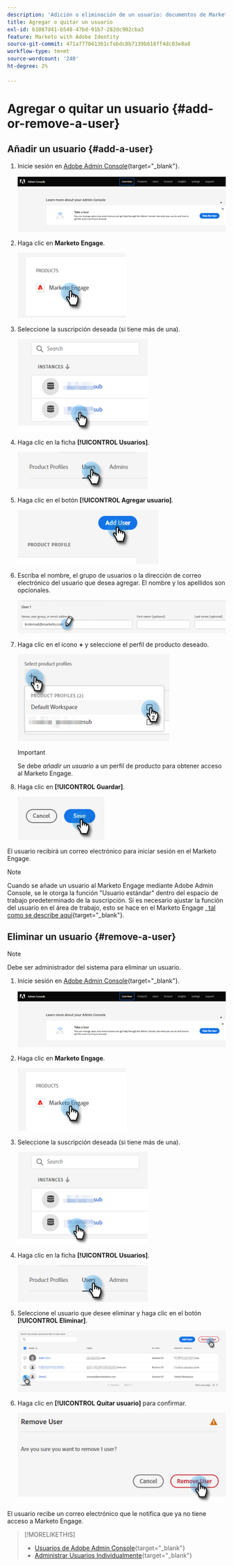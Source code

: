 ```yaml
---
description: 'Adición o eliminación de un usuario: documentos de Marketo, documentación del producto'
title: Agregar o quitar un usuario
exl-id: b1087d41-b548-47bd-91b7-282dc902cba3
feature: Marketo with Adobe Identity
source-git-commit: 471a777041361cfebdc8b7139b618ff4dc03e8a8
workflow-type: tm+mt
source-wordcount: '240'
ht-degree: 2%

---
```


# Agregar o quitar un usuario {#add-or-remove-a-user}

## Añadir un usuario {#add-a-user}

1. Inicie sesión en [Adobe Admin Console](https://adminconsole.adobe.com/){target="_blank"}.

   ![](assets/add-or-remove-a-user-1.png)

1. Haga clic en **Marketo Engage**.

   ![](assets/add-or-remove-a-user-2.png)

1. Seleccione la suscripción deseada (si tiene más de una).

   ![](assets/add-or-remove-a-user-3.png)

1. Haga clic en la ficha **[!UICONTROL Usuarios]**.

   ![](assets/add-or-remove-a-user-4.png)

1. Haga clic en el botón **[!UICONTROL Agregar usuario]**.

   ![](assets/add-or-remove-a-user-5.png)

1. Escriba el nombre, el grupo de usuarios o la dirección de correo electrónico del usuario que desea agregar. El nombre y los apellidos son opcionales.

   ![](assets/add-or-remove-a-user-6.png)

1. Haga clic en el icono **+** y seleccione el perfil de producto deseado.

   ![](assets/add-or-remove-a-user-7.png)

   >[!IMPORTANT]
   >
   >Se debe _añadir un usuario_ a un perfil de producto para obtener acceso al Marketo Engage.

1. Haga clic en **[!UICONTROL Guardar]**.

   ![](assets/add-or-remove-a-user-8.png)

El usuario recibirá un correo electrónico para iniciar sesión en el Marketo Engage.

>[!NOTE]
>
>Cuando se añade un usuario al Marketo Engage mediante Adobe Admin Console, se le otorga la función &quot;Usuario estándar&quot; dentro del espacio de trabajo predeterminado de la suscripción. Si es necesario ajustar la función del usuario en el área de trabajo, esto se hace en el Marketo Engage [, tal como se describe aquí](/help/marketo/product-docs/administration/users-and-roles/managing-user-roles-and-permissions.md){target="_blank"}.

## Eliminar un usuario {#remove-a-user}

>[!NOTE]
>
>Debe ser administrador del sistema para eliminar un usuario.

1. Inicie sesión en [Adobe Admin Console](https://adminconsole.adobe.com/){target="_blank"}.

   ![](assets/add-or-remove-a-user-9.png)

1. Haga clic en **Marketo Engage**.

   ![](assets/add-or-remove-a-user-10.png)

1. Seleccione la suscripción deseada (si tiene más de una).

   ![](assets/add-or-remove-a-user-11.png)

1. Haga clic en la ficha **[!UICONTROL Usuarios]**.

   ![](assets/add-or-remove-a-user-12.png)

1. Seleccione el usuario que desee eliminar y haga clic en el botón **[!UICONTROL Eliminar]**.

   ![](assets/add-or-remove-a-user-13.png)

1. Haga clic en **[!UICONTROL Quitar usuario]** para confirmar.

   ![](assets/add-or-remove-a-user-14.png)

El usuario recibe un correo electrónico que le notifica que ya no tiene acceso a Marketo Engage.

>[!MORELIKETHIS]
>
>* [Usuarios de Adobe Admin Console](https://helpx.adobe.com/es/enterprise/using/users.html){target="_blank"}
>* [Administrar Usuarios Individualmente](https://helpx.adobe.com/es/enterprise/using/manage-users-individually.html){target="_blank"}
